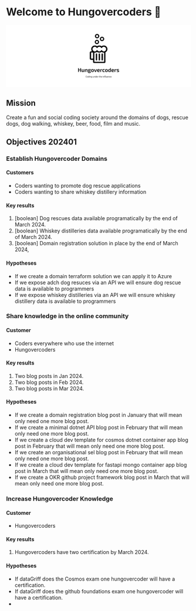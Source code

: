 # Welcome to Hungovercoders 👋

![Hungovercoders](https://github.com/hungovercoders/.github/blob/main/profile/logo.png)

## Mission

Create a fun and social coding society around the domains of dogs, rescue dogs, dog walking, whiskey, beer, food, film and music.

## Objectives 202401

### Establish Hungovercoder Domains

#### Customers

* Coders wanting to promote dog rescue applications
* Coders wanting to share whiskey distillery information

#### Key results
1. [boolean] Dog rescues data available programatically by the end of March 2024.
2. [boolean] Whiskey distilleries data available programatically by the end of March 2024.
3. [boolean] Domain registration solution in place by the end of March 2024,

#### Hypotheses
* If we create a domain terraform solution we can apply it to Azure
* If we expose adch dog resuces via an API we will ensure dog rescue data is available to programmers
* If we expose whiskey distilleries via an API we will ensure whiskey distillery data is available to programmers

### Share knowledge in the online community

#### Customer
* Coders everywhere who use the internet
* Hungovercoders

#### Key results
1. Two blog posts in Jan 2024.
2. Two blog posts in Feb 2024.
3. Two blog posts in Mar 2024.

#### Hypotheses
* If we create a domain registration blog post in January that will mean only need one more blog post.
* If we create a minimal dotnet API blog post in February that will mean only need one more blog post.
* If we create a cloud dev template for cosmos dotnet container app blog post in February that will mean only need one more blog post.
* If we create an organisational sel blog post in February that will mean only need one more blog post.
* If we create a cloud dev template for fastapi mongo container app blog post in March that will mean only need one more blog post.
* If we create a OKR github project framework blog post in March that will mean only need one more blog post.

### Increase Hungovercoder Knowledge

#### Customer
* Hungovercoders

#### Key results
1. Hungovercoders have two certification by March 2024.

#### Hypotheses
* If dataGriff does the Cosmos exam one hungovercoder will have a certification.
* If dataGriff does the github foundations exam one hungovercoder will have a certification.
* 
<!--

**Here are some ideas to get you started:**

🙋‍♀️ A short introduction - what is your organization all about?
🌈 Contribution guidelines - how can the community get involved?
👩‍💻 Useful resources - where can the community find your docs? Is there anything else the community should know?
🍿 Fun facts - what does your team eat for breakfast?
🧙 Remember, you can do mighty things with the power of [Markdown](https://docs.github.com/github/writing-on-github/getting-started-with-writing-and-formatting-on-github/basic-writing-and-formatting-syntax)
-->
